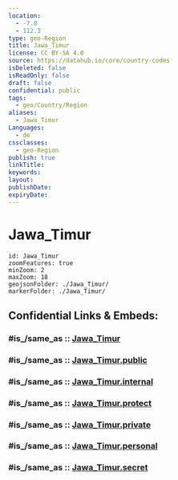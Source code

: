 ```yaml
---
location:
  - -7.8
  - 112.3
type: geo-Region
title: Jawa_Timur
license: CC BY-SA 4.0
source: https://datahub.io/core/country-codes
isDeleted: false
isReadOnly: false
draft: false
confidential: public
tags:
  - geo/Country/Region
aliases:
  - Jawa_Timur
Languages:
  - de
cssclasses:
  - geo-Region
publish: true
linkTitle:
keywords:
layout:
publishDate:
expiryDate:
---
```


# Jawa_Timur

```leaflet
id: Jawa_Timur
zoomFeatures: true 
minZoom: 2 
maxZoom: 18
geojsonFolder: ./Jawa_Timur/
markerFolder: ./Jawa_Timur/
```


## Confidential Links & Embeds: 

### #is_/same_as :: [Jawa_Timur](/_Standards/Earth/Continent/Asia/Asia~South~East/Malay_Archipelago/Indonesia/provinces~Indonesia/Jawa_Timur.md) 

### #is_/same_as :: [Jawa_Timur.public](/_public/Earth/Continent/Asia/Asia~South~East/Malay_Archipelago/Indonesia/provinces~Indonesia/Jawa_Timur.public.md) 

### #is_/same_as :: [Jawa_Timur.internal](/_internal/Earth/Continent/Asia/Asia~South~East/Malay_Archipelago/Indonesia/provinces~Indonesia/Jawa_Timur.internal.md) 

### #is_/same_as :: [Jawa_Timur.protect](/_protect/Earth/Continent/Asia/Asia~South~East/Malay_Archipelago/Indonesia/provinces~Indonesia/Jawa_Timur.protect.md) 

### #is_/same_as :: [Jawa_Timur.private](/_private/Earth/Continent/Asia/Asia~South~East/Malay_Archipelago/Indonesia/provinces~Indonesia/Jawa_Timur.private.md) 

### #is_/same_as :: [Jawa_Timur.personal](/_personal/Earth/Continent/Asia/Asia~South~East/Malay_Archipelago/Indonesia/provinces~Indonesia/Jawa_Timur.personal.md) 

### #is_/same_as :: [Jawa_Timur.secret](/_secret/Earth/Continent/Asia/Asia~South~East/Malay_Archipelago/Indonesia/provinces~Indonesia/Jawa_Timur.secret.md)

